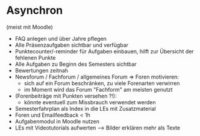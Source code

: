 # Asynchron #

(meist mit Moodle)
 
* FAQ anlegen und über Jahre pflegen
* Alle Präsenzaufgaben sichtbar und verfügbar
* Punktecounter/-reminder für Aufgaben einbauen, hilft zur Übersicht der fehlenen Punkte
* Alle Aufgaben zu Beginn des Semesters sichtbar
* Bewertungen zeitnah
* Newsforum / Fachforum / allgemeines Forum => Foren motivieren:
  - sich auf ein Forum beschränken, zu viele Forenarten verwirren
  - im Moment wird das Forum "Fachform" am meisten genutzt
* (Forenbeiträge mit Punkten versehen ?!):
  - könnte eventuell zum Missbrauch verwendet werden
* Semesterfahrplan als Index in die LEs mit Zusatzmaterial
* Foren und Emailfeedback < 1h
* Aufgabenmodul in Moodle nutzen
* LEs mit Videotutorials aufwerten --> Bilder erklären mehr als Texte
